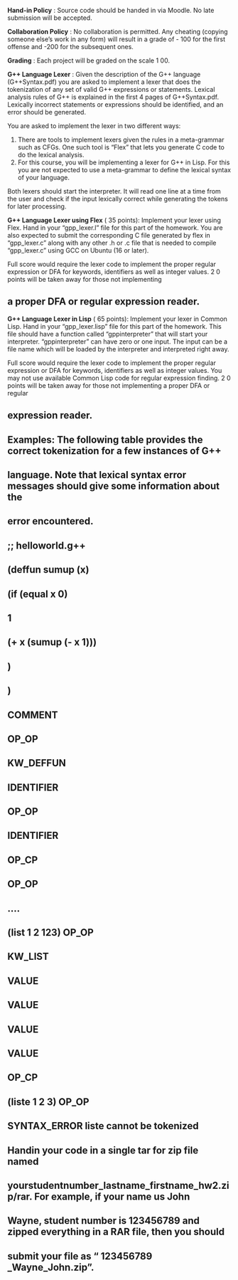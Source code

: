 
**Hand-in Policy** : Source code should be handed in via Moodle. No late submission will be accepted.

**Collaboration Policy** : No collaboration is permitted. Any cheating (copying someone else’s work in any
form) will result in a grade of - 100 for the first offense and -200 for the subsequent ones.

**Grading** : Each project will be graded on the scale 1 00.

**G++ Language Lexer** : Given the description of the G++ language (G++Syntax.pdf) you are asked to
implement a lexer that does the tokenization of any set of valid G++ expressions or statements. Lexical
analysis rules of G++ is explained in the first 4 pages of G++Syntax.pdf. Lexically incorrect statements
or expressions should be identified, and an error should be generated.

You are asked to implement the lexer in two different ways:

1. There are tools to implement lexers given the rules in a meta-grammar such as CFGs. One such
    tool is “Flex” that lets you generate C code to do the lexical analysis.
2. For this course, you will be implementing a lexer for G++ in Lisp. For this you are not expected
    to use a meta-grammar to define the lexical syntax of your language.

Both lexers should start the interpreter. It will read one line at a time from the user and check if the
input lexically correct while generating the tokens for later processing.

**G++ Language Lexer using Flex** ( 35 points): Implement your lexer using Flex. Hand in your “gpp_lexer.l”
file for this part of the homework. You are also expected to submit the corresponding C file generated
by flex in “gpp_lexer.c” along with any other .h or .c file that is needed to compile “gpp_lexer.c” using
GCC on Ubuntu (16 or later).

Full score would require the lexer code to implement the proper regular expression or DFA for
keywords, identifiers as well as integer values. 2 0 points will be taken away for those not implementing

## a proper DFA or regular expression reader.

**G++ Language Lexer in Lisp** ( 65 points): Implement your lexer in Common Lisp. Hand in your
“gpp_lexer.lisp” file for this part of the homework. This file should have a function called
“gppinterpreter” that will start your interpreter. “gppinterpreter” can have zero or one input. The
input can be a file name which will be loaded by the interpreter and interpreted right away.

Full score would require the lexer code to implement the proper regular expression or DFA for
keywords, identifiers as well as integer values. You may not use available Common Lisp code for regular
expression finding. 2 0 points will be taken away for those not implementing a proper DFA or regular

## expression reader.


## Examples: The following table provides the correct tokenization for a few instances of G++

## language. Note that lexical syntax error messages should give some information about the

## error encountered.

## ;; helloworld.g++

## (deffun sumup (x)

## (if (equal x 0)

## 1

## (+ x (sumup (- x 1)))

## )

## )

## COMMENT

## OP_OP

## KW_DEFFUN

## IDENTIFIER

## OP_OP

## IDENTIFIER

## OP_CP

## OP_OP

## ....

## (list 1 2 123) OP_OP

## KW_LIST

## VALUE

## VALUE

## VALUE

## VALUE

## OP_CP

## (liste 1 2 3) OP_OP

## SYNTAX_ERROR liste cannot be tokenized

## Handin your code in a single tar for zip file named

## yourstudentnumber_lastname_firstname_hw2.zip/rar. For example, if your name us John

## Wayne, student number is 123456789 and zipped everything in a RAR file, then you should

## submit your file as “ 123456789 _Wayne_John.zip”.


